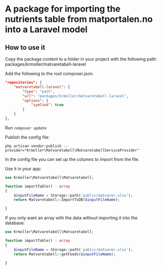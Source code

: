 # A package for importing the nutrients table from matportalen.no into a Laravel model


## How to use it
Copy the package content to a folder in your project with the following path:
packages/krmoller/matvaretabell-laravel

Add the following to the root composer.json:
```json
"repositories": {
    "matvaretabell-laravel": {
        "type": "path",
        "url": "packages/krmoller/matvaretabell-laravel",
        "options": {
            "symlink": true
        }
    }
},
```

Run ```composer update```


Publish the config file:
```
php artisan vendor:publish --provider="Krmoller\Matvaretabell\MatvaretabellServiceProvider"
```

In the config file you can set up the columns to import from the file.

Use it in your app:
```php
use Krmoller\Matvaretabell\Matvaretabell;

function importTable() : array
{
    $inputFileName = Storage::path('public/matvarer.xlsx');
    return Matvaretabell::ImportToDB($inputFileName);

}
```

If you only want an array with the data without importing it into the database:
```php
use Krmoller\Matvaretabell\Matvaretabell;

function importTable() : array
{
    $inputFileName = Storage::path('public/matvarer.xlsx');
    return Matvaretabell::getFoods($inputFileName);

}
```

